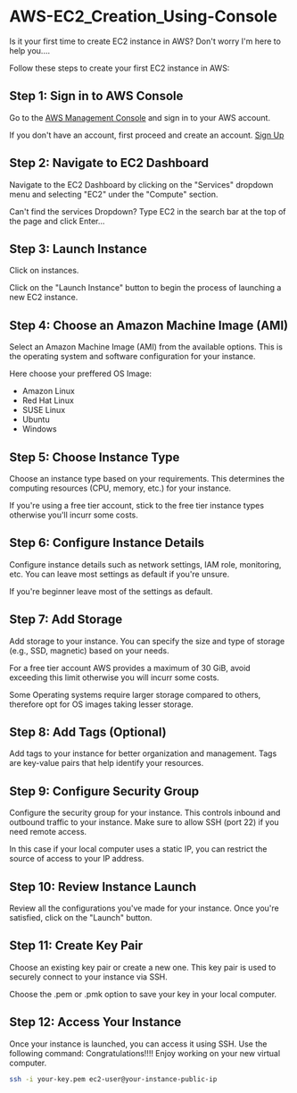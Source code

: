 # AWS-EC2_Creation_Using-Console

Is it your first time to create EC2 instance in AWS? Don't worry I'm here to help you....

Follow these steps to create your first EC2 instance in AWS:

## Step 1: Sign in to AWS Console

Go to the [AWS Management Console](https://aws.amazon.com/console/) and sign in to your AWS account.

If you don't have an account, first proceed and create an account. [Sign Up](https://aws.amazon.com/)

## Step 2: Navigate to EC2 Dashboard

Navigate to the EC2 Dashboard by clicking on the "Services" dropdown menu and selecting "EC2" under the "Compute" section.

Can't find the services Dropdown? Type EC2 in the search bar at the top of the page and click Enter...

## Step 3: Launch Instance

Click on instances.

Click on the "Launch Instance" button to begin the process of launching a new EC2 instance.

## Step 4: Choose an Amazon Machine Image (AMI)

Select an Amazon Machine Image (AMI) from the available options. This is the operating system and software configuration for your instance.

Here choose your preffered OS Image:
- Amazon Linux
- Red Hat Linux
- SUSE Linux
- Ubuntu
- Windows 

## Step 5: Choose Instance Type

Choose an instance type based on your requirements. This determines the computing resources (CPU, memory, etc.) for your instance.

If you're using a free tier account, stick to the free tier instance types otherwise you'll incurr some costs.

## Step 6: Configure Instance Details

Configure instance details such as network settings, IAM role, monitoring, etc. You can leave most settings as default if you're unsure.

If you're beginner leave most of the settings as default.

## Step 7: Add Storage

Add storage to your instance. You can specify the size and type of storage (e.g., SSD, magnetic) based on your needs.

For a free tier account AWS provides a maximum of 30 GiB, avoid exceeding this limit otherwise you will incurr some costs.

Some Operating systems require larger storage compared to others, therefore opt for OS images taking lesser storage.

## Step 8: Add Tags (Optional)

Add tags to your instance for better organization and management. Tags are key-value pairs that help identify your resources.

## Step 9: Configure Security Group

Configure the security group for your instance. This controls inbound and outbound traffic to your instance. Make sure to allow SSH (port 22) if you need remote access.

In this case if your local computer uses a static IP, you can restrict the source of access to your IP address.

## Step 10: Review Instance Launch

Review all the configurations you've made for your instance. Once you're satisfied, click on the "Launch" button.

## Step 11: Create Key Pair

Choose an existing key pair or create a new one. This key pair is used to securely connect to your instance via SSH.

Choose the .pem or .pmk option to save your key in your local computer.

## Step 12: Access Your Instance

Once your instance is launched, you can access it using SSH. Use the following command:
Congratulations!!!!
Enjoy working on your new virtual computer.

```bash
ssh -i your-key.pem ec2-user@your-instance-public-ip
